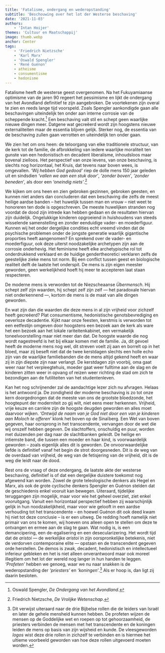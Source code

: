 ```yaml
---
title: 'Fatalisme, ondergang en wederopstanding'
subtitle: 'Beschouwing over het lot der Westerse beschaving'
date: '2021-11-03'
authors:
    - 'Intan Hoijer'
themes: 'Cultuur en Maatschappij'
image: thumb.webp
anchor: Center
tags:
    - 'Friedrich Nietzsche'
    - 'Karl Marx'
    - 'Oswald Spengler'
    - 'René Guénon'
    - atheisme
    - consumentisme
    - hedonisme
---
```


Fatalisme heeft de westerse geest overgenomen. Na het Fukuyamiaanse optimisme van de jaren 90 regeert het pessimisme en lijkt de ondergang van het Avondland definitief te zijn aangebroken. De voortekenen zijn overal te zien en reeds lange tijd voorspeld. Zoals Spengler aankondigde gaan alle beschavingen uiteindelijk ten onder aan interne corrosie van de scheppende kracht.[^1] Een beschaving valt stil en schept geen waarlijke nieuwe dingen meer. Datgene wat gecreëerd wordt zijn hoogstens nieuwe externaliteiten maar de essentia blijven gelijk. Sterker nog, de essentia van de beschaving zullen gaan verrotten en uiteindelijk ten onder gaan.


We zien het om ons heen: de teloorgang van elke traditionele structuur, van de kerk tot de familie, de afbrokkeling van iedere waarlijke moraliteit ten gunste van een hedonistisch en decadent liberalisme, inhoudsloos maar bovenal zielloos. Het perspectief van onze levens, van onze beschaving, is slechts nog horizontaal, het Kruis, dat tevens naar boven wees, is omgevallen. _‘Wij hebben God gedood’_ riep de dolle mens 150 jaar geleden uit en sindsdien _‘vallen we aan een stuk door’_, _‘zonder boven’_, _‘zonder beneden’_, als door een _‘oneindig niets’_.[^2]

We kijken om ons heen en zien gebroken gezinnen, gebroken geesten, en kunnen niet anders dan concluderen dat een beschaving die zelfs de meest heilige aardse banden – het huwelijk tussen man en vrouw – niet weet te honoreren ten dode is opgeschreven. De meeste huwelijken stranden nog voordat de dood zijn intrede kan hebben gedaan en de resultaten hiervan zijn duidelijk. Ongelukkige kinderen opgroeiend in huishoudens van steeds wisselende samenstelling en zonder eenduidige vader- en moederfiguur. Kunnen wij het onder dergelijke condities echt vreemd vinden dat de psychische problemen onder de jongste generatie waarlijk gigantische proporties heeft aangenomen? En sprekend over de vader- en moederfiguur, ook deze uiterst noodzakelijke archetypen zijn aan de corrosie onderhevig. Het feminisme heeft elke archetypische rol tot onderdrukkend verklaard en de huidige gendertheoretici verklaren zelfs de geestelijke zieke mens tot norm. Bij een conflict tussen geest en biologische realiteit delft de laatste het onderspit. De mens is zijn eigen meester geworden, geen werkelijkheid hoeft hij meer te accepteren laat staan respecteren.

De moderne mens is verworden tot de Niezscheaanse _Übermensch_. Hij schept zelf zijn waarden, hij schept zelf zijn zelf — het paradoxale hiervan niet onderkennend —, kortom de mens is de maat van alle dingen geworden.

En wat zijn dan die waarden die deze mens in al zijn vrijheid voor zichzelf heeft gecreëerd? Plat consumentisme, hedonistische genotsbevrediging en oeverloze decadentie. Kijkt naar onze feesten, kerstmis is verworden tot een eetfestijn omgeven door hoogstens een bezoek aan de kerk als ware het een bezoek aan het lokale rariteitenkabinet, een vermakelijk toneelvoorstelling maar niet meer dan dat. De hoogste waarde die nog wordt nagestreefd is het bij elkaar komen met de familie. Ja, dit gevoel heeft de moderne mens nog wel, dit streven voelt zij aan en borrelt op in het bloed, maar zij beseft niet dat de twee kerstdagen slechts een holle echo zijn van de waarlijke familiebanden die de mens altijd gekend heeft en waar zij in zijn diepste zijn naar verlangt. De kerstdagen zijn voorbij, oma gaat weer naar het verpleegtehuis, moeder gaat weer fulltime aan de slag en de kinderen zitten weer in opvang of reizen weer richting de stad om zich te bezondigen aan de futiliteiten van het studentenleven.

Kan het nog schrijnender zal de aandachtige lezer zich nu afvragen. Helaas is het antwoord ja. De zondigheid der moderne beschaving is zo tot onze kern doorgedrongen dat de meeste van ons de grootste bloedzonde, het hoogtepunt der moderniteit zo gij wilt, niet eens meer herkennen. Vrijheid, vrije keuze en carrière zijn de hoogste deugden geworden en alles moet daarvoor wijken. _‘Ontwijd de naam van je God niet door een van je kinderen aan Moloch te offeren’_ klonk het boven op de Sinaïberg. Een Wet van boven gegeven, haar oorsprong in het transcendente, vervangen door de wet die wij onszelf hebben gegeven. De slachtoffers, onschuldig en puur, worden met duizenden per dag naar de slachtbanken geleidt. De heilige en intiemste band, die tussen een moeder en haar kind, is voorwaardelijk geworden – zoals eigenlijk alles dit is geworden. De onvoorwaardelijke liefde is definitief vanaf het begin de strot doorgesneden. Dit is de weg van de overdaad van vrijheid, de weg van de fetisjering van de vrijheid, dit is de weg die leidt naar de dood.

Rest ons de vraag of deze ondergang, de laatste akte der westerse beschaving, definitief is of dat een dergelijke duistere toekomst nog afgewend kan worden. Zowel de grote teleologische denkers als Hegel en Marx, als ook de grote cyclische denkers Spengler en Guénon stelden dat de geschiedenis enkel vooruit kan bewegen. Uiteraard, tijdelijke teruggangen zijn mogelijk, maar voor wie het geheel overziet, ziet enkel *voor*uitgang. Vanuit een horizontaal perspectief hebben zij waarschijnlijk gelijk in hun noodzakelijkheid, maar voor wie gelooft in een aardse verhouding tot het transcendente – en hoewel Guénon dit ook deed kwam hij niet tot deze conclusie – is er een uitweg. De redding hoeft namelijk niet primair van ons te komen, wij hoeven ons alleen open te stellen om deze te ontvangen en ermee aan de slag te gaan. Wat nodig is, is een demancipering, een de-egalisering en een desecularizering. Het wordt tijd dat de _aristoi_ — de werkelijke _aristoi_ in zijn oorspronkelijke betekenis, niet de verdorven contemporaine elite — opstaan en de transcendent gegeven orde herstellen. De demos is zwak, decadent, hedonistisch en intellectueel inferieur gebleken en het is niet alleen onverantwoord maar ook moreel illegitiem om het lot der wereld nog langer in hun handen te leggen. _‘Profeten’_ hebben we genoeg, waar we nu naar snakken is de wederopstanding der _‘priesters’_ en _‘koningen’_.[^3] Als er hoop is, dan ligt zij daarin besloten.


[^1]: Oswald Spengler, _De Ondergang van het Avondland_.
[^2]: Friedrich Nietzsche, _De Vrolijke Wetenschap_.
[^3]: Dit verwijst uiteraard naar de drie Bijbelse rollen die de leiders van Israël en later de gehele mensheid kunnen hebben. De profeten wijzen de mensen op de Goddelijke wet en roepen op tot gehoorzaamheid, de priesters verbinden de mensen met het transcendente en de koningen leiden de mens op basis van zijn wijsheid en kunde. De vleesgeworden _logos_ wist deze drie rollen in zichzelf te verbinden en is hiermee het ultieme voorbeeld geworden van hoe deze rollen uitgevoerd moeten worden.

